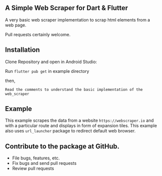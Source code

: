 ## A Simple Web Scraper for Dart & Flutter

A very basic web scraper implementation to scrap html elements from a web page.

Pull requests certainly welcome.


## Installation
Clone Repository and open in Android Studio:

Run `flutter pub get` in example directory

then,

`Read the comments to understand the basic implementation of the web_scraper`


## Example

This example scrapes the data from a website `https://webscraper.io` and  with a particular route and displays in form of expansion tiles. 
This example also uses `url_launcher` package to redirect default web browser.


## Contribute to the package at GitHub.
- File bugs, features, etc.
- Fix bugs and send pull requests
- Review pull requests